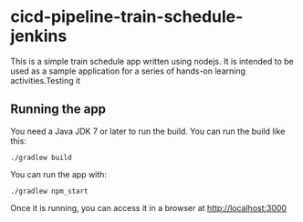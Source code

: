 # cicd-pipeline-train-schedule-jenkins

This is a simple train schedule app written using nodejs. It is intended to be used as a sample application for a series of hands-on learning activities.Testing it

## Running the app

You need a Java JDK 7 or later to run the build. You can run the build like this:

    ./gradlew build

You can run the app with:

    ./gradlew npm_start

Once it is running, you can access it in a browser at [http://localhost:3000](http://localhost:3000)
